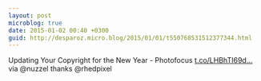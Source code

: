 ```yaml
---
layout: post
microblog: true
date: 2015-01-02 00:40 +0300
guid: http://desparoz.micro.blog/2015/01/01/t550768531512377344.html
---
```

Updating Your Copyright for the New Year - Photofocus [t.co/LHBhTI69d...](http://t.co/LHBhTI69de) via @nuzzel thanks @rhedpixel
